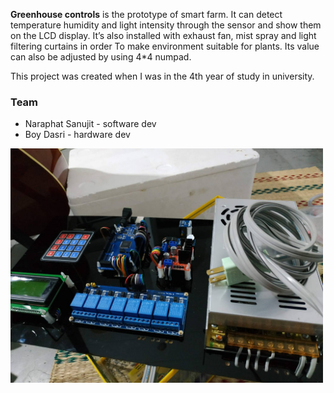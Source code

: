 **Greenhouse controls** is the prototype of smart farm. It can detect temperature humidity and light intensity through the sensor and show them on the LCD display. It’s also installed with exhaust fan, mist spray and light filtering curtains in order
To make environment suitable for plants. Its value can also be adjusted by using 4*4 numpad.

This project was created when I was in the 4th year of study in university.

### Team

- Naraphat Sanujit - software dev
- Boy Dasri - hardware dev

<img src="/project.jpg" alt="project" width="500">
